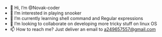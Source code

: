 - 👋 Hi, I’m @Novak-coder
- 👀 I’m interested in playing snooker
- 🌱 I’m currently learning shell command and Regular expressions
- 💞️ I’m looking to collaborate on developing more tricky stuff on linux OS
- 📫 How to reach me? Just deliver an email to a249657557@gmail.com

<!---
Novak-coder/Novak-coder is a ✨ special ✨ repository because its `README.md` (this file) appears on your GitHub profile.
You can click the Preview link to take a look at your changes.
--->
